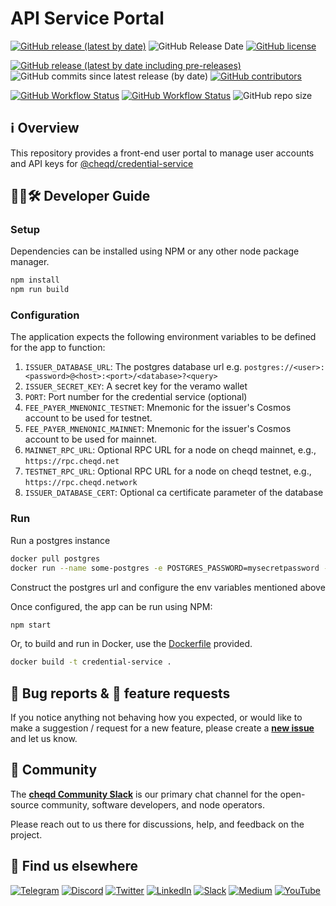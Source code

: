 # API Service Portal

[![GitHub release (latest by date)](https://img.shields.io/github/v/release/cheqd/service-portal?color=green&label=stable%20release&style=flat-square)](https://github.com/cheqd/service-portal/releases/latest) ![GitHub Release Date](https://img.shields.io/github/release-date/cheqd/service-portal?color=green&style=flat-square) [![GitHub license](https://img.shields.io/github/license/cheqd/service-portal?color=blue&style=flat-square)](https://github.com/cheqd/service-portal/blob/main/LICENSE)

[![GitHub release (latest by date including pre-releases)](https://img.shields.io/github/v/release/cheqd/service-portal?include_prereleases&label=dev%20release&style=flat-square)](https://github.com/cheqd/service-portal/releases/) ![GitHub commits since latest release (by date)](https://img.shields.io/github/commits-since/cheqd/service-portal/latest?style=flat-square) [![GitHub contributors](https://img.shields.io/github/contributors/cheqd/service-portal?label=contributors%20%E2%9D%A4%EF%B8%8F&style=flat-square)](https://github.com/cheqd/service-portal/graphs/contributors)

[![GitHub Workflow Status](https://img.shields.io/github/actions/workflow/status/cheqd/service-portal/dispatch.yml?label=workflows&style=flat-square)](https://github.com/cheqd/service-portal/actions/workflows/dispatch.yml) [![GitHub Workflow Status](https://img.shields.io/github/actions/workflow/status/cheqd/service-portal/codeql.yml?label=CodeQL&style=flat-square)](https://github.com/cheqd/service-portal/actions/workflows/codeql.yml) ![GitHub repo size](https://img.shields.io/github/repo-size/cheqd/service-portal?style=flat-square)

## ℹ️ Overview

This repository provides a front-end user portal to manage user accounts and API keys for [@cheqd/credential-service](https://github.com/cheqd/credential-service)

## 🧑‍💻🛠 Developer Guide

### Setup

Dependencies can be installed using NPM or any other node package manager.

```bash
npm install
npm run build
```

### Configuration

The application expects the following environment variables to be defined for the app to function:

1. `ISSUER_DATABASE_URL`: The postgres database url e.g. `postgres://<user>:<password>@<host>:<port>/<database>?<query>`
2. `ISSUER_SECRET_KEY`: A secret key for the veramo wallet
3. `PORT`: Port number for the credential service (optional)
4. `FEE_PAYER_MNENONIC_TESTNET`: Mnemonic for the issuer's Cosmos account to be used for testnet.
5. `FEE_PAYER_MNENONIC_MAINNET`: Mnemonic for the issuer's Cosmos account to be used for mainnet.
6. `MAINNET_RPC_URL`: Optional RPC URL for a node on cheqd mainnet, e.g., `https://rpc.cheqd.net`
7. `TESTNET_RPC_URL`: Optional RPC URL for a node on cheqd testnet, e.g., `https://rpc.cheqd.network`
8. `ISSUER_DATABASE_CERT`: Optional ca certificate parameter of the database

### Run

Run a postgres instance

```bash
docker pull postgres
docker run --name some-postgres -e POSTGRES_PASSWORD=mysecretpassword -d postgres
```

Construct the postgres url and configure the env variables mentioned above

Once configured, the app can be run using NPM:

```bash
npm start
```

Or, to build and run in Docker, use the [Dockerfile](Dockerfile) provided.

```bash
docker build -t credential-service .
```

## 🐞 Bug reports & 🤔 feature requests

If you notice anything not behaving how you expected, or would like to make a suggestion / request for a new feature, please create a [**new issue**](https://github.com/cheqd/service-portal/issues/new/choose) and let us know.

## 💬 Community

The [**cheqd Community Slack**](http://cheqd.link/join-cheqd-slack) is our primary chat channel for the open-source community, software developers, and node operators.

Please reach out to us there for discussions, help, and feedback on the project.

## 🙋 Find us elsewhere

[![Telegram](https://img.shields.io/badge/Telegram-2CA5E0?style=for-the-badge\&logo=telegram\&logoColor=white)](https://t.me/cheqd) [![Discord](https://img.shields.io/badge/Discord-7289DA?style=for-the-badge\&logo=discord\&logoColor=white)](http://cheqd.link/discord-github) [![Twitter](https://img.shields.io/badge/Twitter-1DA1F2?style=for-the-badge\&logo=twitter\&logoColor=white)](https://twitter.com/intent/follow?screen\_name=cheqd\_io) [![LinkedIn](https://img.shields.io/badge/LinkedIn-0077B5?style=for-the-badge\&logo=linkedin\&logoColor=white)](http://cheqd.link/linkedin) [![Slack](https://img.shields.io/badge/Slack-4A154B?style=for-the-badge\&logo=slack\&logoColor=white)](http://cheqd.link/join-cheqd-slack) [![Medium](https://img.shields.io/badge/Medium-12100E?style=for-the-badge\&logo=medium\&logoColor=white)](https://blog.cheqd.io) [![YouTube](https://img.shields.io/badge/YouTube-FF0000?style=for-the-badge\&logo=youtube\&logoColor=white)](https://www.youtube.com/channel/UCBUGvvH6t3BAYo5u41hJPzw/)
